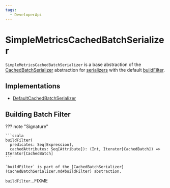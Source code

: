 ```yaml
---
tags:
  - DeveloperApi
---
```


# SimpleMetricsCachedBatchSerializer

`SimpleMetricsCachedBatchSerializer` is a base abstraction of the [CachedBatchSerializer](CachedBatchSerializer.md) abstraction for [serializers](#implementations) with the default [buildFilter](#buildFilter).

## Implementations

* [DefaultCachedBatchSerializer](DefaultCachedBatchSerializer.md)

## <span id="buildFilter"> Building Batch Filter

??? note "Signature"

    ```scala
    buildFilter(
      predicates: Seq[Expression],
      cachedAttributes: Seq[Attribute]): (Int, Iterator[CachedBatch]) => Iterator[CachedBatch]
    ```

    `buildFilter` is part of the [CachedBatchSerializer](CachedBatchSerializer.md#buildFilter) abstraction.

`buildFilter`...FIXME
